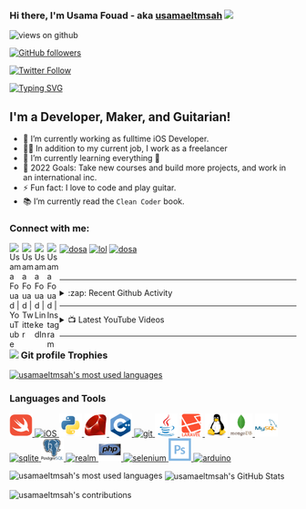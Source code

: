 ### Hi there, I'm Usama Fouad - aka [usamaeltmsah](https://www.linkedin.com/in/usama-fouad-270672110/) <img src = "https://raw.githubusercontent.com/MartinHeinz/MartinHeinz/master/wave.gif" width = 30px> 

<img src="https://komarev.com/ghpvc/?username=usamaeltmsah&label=Profile Views&color=brightgreen&style=flat-square" alt="views on github" />

[![GitHub followers](https://img.shields.io/github/followers/usamaeltmsah.svg?style=social&label=Followers)](https://github.com/usamaeltmsah?tab=followers)

[![Twitter Follow](https://img.shields.io/twitter/follow/usama_fouad?color=1DA1F2&logo=twitter&style=for-the-badge)](https://twitter.com/usama_fouad)

[![Typing SVG](https://readme-typing-svg.herokuapp.com?font=Chalkduster&color=7AF79A&size=30&lines=Hi!+It's+Usama+Fouad;I'm+an+iOS+Developer...;And+I+love+coding+💻)](https://git.io/typing-svg)


## I'm a Developer, Maker, and Guitarian!

- 🔭 I’m currently working as fulltime iOS Developer.
- 👨‍💻 In addition to my current job, I work as a freelancer
- 🌱 I’m currently learning everything 🤣
- 🥅 2022 Goals: Take new courses and build more projects, and work in an international inc.
- ⚡ Fun fact: I love to code and play guitar.
- 📚 I’m currently read the `Clean Coder` book.
<!-- - 📚 I’m currently read the Atomic Habits book. -->


### Connect with me:

[<img align="left" alt="Usama Fouad | YouTube" width="22px" src="https://images.vexels.com/media/users/3/137425/isolated/preview/f2ea1ded4d037633f687ee389a571086-youtube-icon-logo-by-vexels.png" />][youtube]
[<img align="left" alt="Usama Fouad | Twitter" width="22px" src="https://cdn3.iconfinder.com/data/icons/basicolor-reading-writing/24/077_twitter-512.png" />][twitter]
[<img align="left" alt="Usama Fouad | LinkedIn" width="22px" src="https://cdn4.iconfinder.com/data/icons/social-messaging-ui-color-shapes-2-free/128/social-linkedin-circle-512.png" />][linkedin]
[<img align="left" alt="Usama Fouad | Instagram" width="22px" src="https://upload.wikimedia.org/wikipedia/commons/thumb/a/a5/Instagram_icon.png/1024px-Instagram_icon.png" />][instagram]
<a href="https://www.hackerrank.com/usamaeltmsah1" target="blank"><img align="center" src="https://raw.githubusercontent.com/rahuldkjain/github-profile-readme-generator/master/src/images/icons/Social/hackerrank.svg" alt="dosa" height="30" width="40" /></a>
<a href="https://codeforces.com/profile/usamafouad" target="blank"><img align="center" src="https://raw.githubusercontent.com/rahuldkjain/github-profile-readme-generator/master/src/images/icons/Social/codeforces.svg" alt="lol" height="30" width="40" /></a>
<a href="https://leetcode.com/usamaeltmsah/" target="blank"><img align="center" src="https://raw.githubusercontent.com/rahuldkjain/github-profile-readme-generator/master/src/images/icons/Social/leet-code.svg" alt="dosa" height="30" width="40" /></a>
</p>

<br />

---

<!--
<details>
  <summary>📕 Latest Blog Posts</summary>
-->
<!-- BLOG-POST-LIST:START -->
<!-- BLOG-POST-LIST:END -->

<!--
</details>
-->

<details>
  <summary>:zap: Recent Github Activity</summary>
  
<!--START_SECTION:activity-->
1. 💪 Opened PR [#6](https://github.com/usamaeltmsah/Topotify/pull/6) in [usamaeltmsah/Topotify](https://github.com/usamaeltmsah/Topotify)
2. 💪 Opened PR [#5](https://github.com/usamaeltmsah/Topotify/pull/5) in [usamaeltmsah/Topotify](https://github.com/usamaeltmsah/Topotify)
3. 💪 Opened PR [#4](https://github.com/usamaeltmsah/Topotify/pull/4) in [usamaeltmsah/Topotify](https://github.com/usamaeltmsah/Topotify)
4. ❌ Closed PR [#2](https://github.com/usamaeltmsah/Topotify/pull/2) in [usamaeltmsah/Topotify](https://github.com/usamaeltmsah/Topotify)
5. 🗣 Commented on [#2](https://github.com/usamaeltmsah/Topotify/issues/2) in [usamaeltmsah/Topotify](https://github.com/usamaeltmsah/Topotify)
<!--END_SECTION:activity-->
  
   <a href="https://github.com/usamaeltmsah"><img alt="usamaeltmsah's Activity Graph" src="https://activity-graph.herokuapp.com/graph?username=usamaeltmsah&custom_title=usamaeltmsah's%20Contribution%20Graph&theme=react-dark" /></a>
  <br/>

</details>

---

<details>
  <summary>📺 Latest YouTube Videos</summary>
  
<!-- YOUTUBE:START -->
- [Day Planner - iOS App - Demo](https://www.youtube.com/watch?v=Lk2TXxJ44co)
- [Arduino with photo-resistor &lpar;LDR sensor&rpar;](https://www.youtube.com/watch?v=EKOt_JjvD5A)
- [Minesweeper-AI CS50 AI](https://www.youtube.com/watch?v=WALsiz1YkO0)
- [Tic-Tac-Toc Ai CS50 Project 0](https://www.youtube.com/watch?v=2wItjesIV6w)
- [CS50 AI Project 0  Degrees](https://www.youtube.com/watch?v=pMbC5iQUV7M)
<!-- YOUTUBE:END -->
  
</details>

---

<!-- ### GitHub Stats -->

<!--   <img align="center" alt="usamaeltmsah's GitHub Stats" src="https://github-readme-stats.vercel.app/api?username=usamaeltmsah&show_icons=true&theme=radical" /> -->

<!-- ### Top languages

  <img align="center" alt="usamaeltmsah's most used languages" src="https://github-readme-stats.vercel.app/api/top-langs/?username=usamaeltmsah&theme=material-palenight&hide=javascript,html&langs_count=7&layout=compact" /> -->


### <img src="https://media.giphy.com/media/QaMcXSekUWx7aogAUr/giphy.gif" width="50" />&nbsp;Git profile Trophies <br/>

<p align="left"> <a href="https://github.com/ryo-ma/github-profile-trophy"><img src="https://github-profile-trophy.vercel.app/?username=usamaeltmsah&theme=gruvbox"  alt="usamaeltmsah's most used languages" /></a> </p>

### Languages and Tools
<p align="left"> 
    <a href="https://developer.apple.com/swift/" target="_blank" rel="noreferrer"> <img src="https://raw.githubusercontent.com/devicons/devicon/master/icons/swift/swift-original.svg" alt="swift" width="40" height="40"/> </a>
  <a href="https://developer.apple.com/documentation/" target="_blank" rel="noreferrer"> <img src="https://www.freeiconspng.com/uploads/apple-ios-13.png" alt="iOS" width="40" height="40"/> </a>
    <a href="https://www.python.org" target="_blank" rel="noreferrer"> <img src="https://raw.githubusercontent.com/devicons/devicon/master/icons/python/python-original.svg" alt="python" width="40" height="40"/> </a> 
    <a href="https://www.ruby-lang.org/en/" target="_blank" rel="noreferrer"> <img src="https://raw.githubusercontent.com/devicons/devicon/master/icons/ruby/ruby-original.svg" alt="ruby" width="40" height="40"/> </a> 
  <a href="https://www.w3schools.com/cpp/" target="_blank" rel="noreferrer"> <img src="https://raw.githubusercontent.com/devicons/devicon/master/icons/cplusplus/cplusplus-original.svg" alt="cplusplus" width="40" height="40"/> </a> 
  <a href="https://git-scm.com/" target="_blank" rel="noreferrer"> <img src="https://www.vectorlogo.zone/logos/git-scm/git-scm-icon.svg" alt="git" width="40" height="40"/> </a> 
  <a href="https://www.java.com" target="_blank" rel="noreferrer"> <img src="https://raw.githubusercontent.com/devicons/devicon/master/icons/java/java-original.svg" alt="java" width="40" height="40"/> </a> <a href="https://laravel.com/" target="_blank" rel="noreferrer"> <img src="https://raw.githubusercontent.com/devicons/devicon/master/icons/laravel/laravel-plain-wordmark.svg" alt="laravel" width="40" height="40"/> </a> 
  <a href="https://www.linux.org/" target="_blank" rel="noreferrer"> <img src="https://raw.githubusercontent.com/devicons/devicon/master/icons/linux/linux-original.svg" alt="linux" width="40" height="40"/> </a> 
  <a href="https://www.mongodb.com/" target="_blank" rel="noreferrer"> <img src="https://raw.githubusercontent.com/devicons/devicon/master/icons/mongodb/mongodb-original-wordmark.svg" alt="mongodb" width="40" height="40"/> </a> 
  <a href="https://www.mysql.com/" target="_blank" rel="noreferrer"> <img src="https://raw.githubusercontent.com/devicons/devicon/master/icons/mysql/mysql-original-wordmark.svg" alt="mysql" width="40" height="40"/> </a> 
    <a href="https://www.sqlite.org/" target="_blank" rel="noreferrer"> <img src="https://www.vectorlogo.zone/logos/sqlite/sqlite-icon.svg" alt="sqlite" width="40" height="40"/> </a>  
  <a href="https://www.postgresql.org" target="_blank" rel="noreferrer"> <img src="https://raw.githubusercontent.com/devicons/devicon/master/icons/postgresql/postgresql-original-wordmark.svg" alt="postgresql" width="40" height="40"/> </a> 
    <a href="https://realm.io/" target="_blank" rel="noreferrer"> <img src="https://raw.githubusercontent.com/bestofjs/bestofjs-webui/8665e8c267a0215f3159df28b33c365198101df5/public/logos/realm.svg" alt="realm" width="40" height="40"/> </a> 
  <a href="https://www.php.net" target="_blank" rel="noreferrer"> <img src="https://raw.githubusercontent.com/devicons/devicon/master/icons/php/php-original.svg" alt="php" width="40" height="40"/> </a> 
  <a href="https://www.selenium.dev" target="_blank" rel="noreferrer"> <img src="https://raw.githubusercontent.com/detain/svg-logos/780f25886640cef088af994181646db2f6b1a3f8/svg/selenium-logo.svg" alt="selenium" width="40" height="40"/> </a>
    <a href="https://www.photoshop.com/en" target="_blank" rel="noreferrer"> <img src="https://raw.githubusercontent.com/devicons/devicon/master/icons/photoshop/photoshop-line.svg" alt="photoshop" width="40" height="40"/> </a> 
    <a href="https://www.arduino.cc/" target="_blank" rel="noreferrer"> <img src="https://cdn.worldvectorlogo.com/logos/arduino-1.svg" alt="arduino" width="40" height="40"/> </a> 
</p>

<p><img align="left" src="https://github-readme-stats.vercel.app/api/top-langs/?username=usamaeltmsah&theme=material-palenight&hide=javascript,html&langs_count=7&layout=compact" alt="usamaeltmsah's most used languages" /></p>

<p>&nbsp;<img align="center" src="https://github-readme-stats.vercel.app/api?username=usamaeltmsah&show_icons=true&theme=radical&locale=en" alt="usamaeltmsah's GitHub Stats" /></p>

<p><img align="center" src="https://github-readme-streak-stats.herokuapp.com/?user=usamaeltmsah&theme=radical" alt="usamaeltmsah's contributions" /></p>



[twitter]: https://twitter.com/usama_fouad
[youtube]: https://www.youtube.com/channel/UCKV_YQHNBqjjriKHUfe-2jg?view_as=subscriber
[instagram]: https://instagram.com/usama_fouad
[linkedin]: https://www.linkedin.com/in/usama-fouad-270672110/
